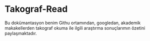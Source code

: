 # Takograf-Read
Bu dokümantasyon benim Githu ortamından, googledan, akademik makakellerden takograf okuma ile ilgili araştırma sonuçlarımın özetini paylaşmaktadır. 
